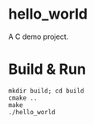 # hello_world
A C demo project.

# Build & Run
```
mkdir build; cd build
cmake ..
make
./hello_world
```